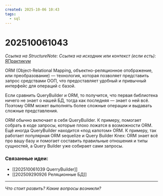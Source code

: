 ```yaml
---
created: 2025-10-06 10:43
tags:
  - sql
---
```

# 202510061043
*Ссылка на StructureNote:* 
*Ссылка на исходник или контекст (если есть):* [ЯПрактикум](https://practicum.yandex.ru/learn/backend-nodejs/courses/a4214ab0-2146-4152-b90e-651bf4c7ca5e/sprints/564244/topics/104f2765-a9c9-4617-8a5e-f21b675cf9b3/lessons/644c234a-8d5f-41f7-bdf4-af478459cce3/)

ORM (Object-Relational Mapping, объектно-реляционное отображение, или преобразование) — технология, которая позволяет представить запрос средствами ООП, что предоставляет удобный и привычный интерфейс для операций с базой.

Если сравнить QueryBuilder и ORM, то получится, что первая библиотека ничего не знает о нашей БД, тогда как последняя — знает о ней всё. Поэтому ORM может выполнять более сложные операции и выдавать сложные представления.

ORM обычно включает в себя QueryBuilder. К примеру, помогает собрать в коде запросы, которые плохо ложатся в возможности ORM. Ещё иногда QueryBuilder находится «под капотом» ORM. К примеру, так работает популярная ORM sequelize и Query Builder Knex: ORM знает всё про вашу базу и помогает составить правильные отношения и типы сущностей, а Query Builder уже собирает сами запросы.
### Связанные идеи:
* [[202510061039 QuerryBuilder]]
* [[202509290926 Реляционные БД]]
---

*Что стоит развить? Какие вопросы возникли?*